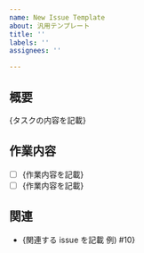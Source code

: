 ```yaml
---
name: New Issue Template
about: 汎用テンプレート
title: ''
labels: ''
assignees: ''

---
```


## 概要

{タスクの内容を記載}

## 作業内容

- [ ] {作業内容を記載}
- [ ] {作業内容を記載}

## 関連

- {関連する issue を記載 例) #10}
